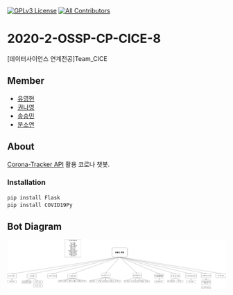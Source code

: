 [![GPLv3 License](https://img.shields.io/badge/License-GPL%20v3-yellow.svg)](https://opensource.org/licenses/)
[![All Contributors](https://img.shields.io/badge/all_contributors-4-orange.svg?style=flat-square)](#contributors-)
# 2020-2-OSSP-CP-CICE-8
[데이터사이언스 연계전공]Team_CICE

## Member

* [유영현](https://github.com/0hyunU)
* [권나영](https://github.com/i-zro)
* [송승민](https://github.com/SeungMinSong2929)
* [문소연](https://github.com/opsop)

## About
[Corona-Tracker API](https://github.com/Kamaropoulos/COVID19Py/blob/master/README.md#about) 활용 코로나 챗봇.

### Installation
```bash
pip install Flask
pip install COVID19Py
```

## Bot Diagram
![diagram](bot_monitoring/bot_diagram.png)
